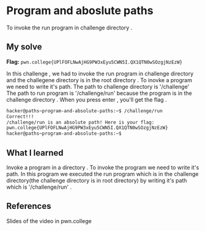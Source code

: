 # Program and aboslute paths
To invoke the run program in challenge directory .

## My solve
**Flag:** `pwn.college{UPlFOFLNwAjHG9PW3xEyu5CWN5I.QX1QTN0wSOzgjNzEzW}`

In this challenge , we had to invoke the run program in challenge directory and the challegene directory is in the root directory . 
To inovke a program we need to write it's path. The path to challenge directory is '/challenge'
The path to run program is '/challenge/run' because the program is in the challenge directory . 
When you press enter , you'll get the flag .

```bash
hacker@paths~program-and-absolute-paths:~$ /challenge/run
Correct!!!
/challenge/run is an absolute path! Here is your flag:
pwn.college{UPlFOFLNwAjHG9PW3xEyu5CWN5I.QX1QTN0wSOzgjNzEzW}
hacker@paths~program-and-absolute-paths:~$
```

## What I learned
Invoke a program in a directory . To invoke the program we need to write it's path. 
In this program we executed the run program which is in the challenge directory(the challenge directory is in root directory) by writing it's path which is '/challenge/run' . 

## References 
Slides of the video in pwn.college
